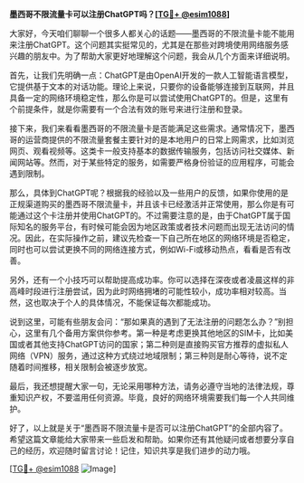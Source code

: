 **墨西哥不限流量卡可以注册ChatGPT吗？[[TG💪+ @esim1088](https://t.me/s/esim1088)]**

大家好，今天咱们聊聊一个很多人都关心的话题——墨西哥的不限流量卡能不能用来注册ChatGPT。这个问题其实挺常见的，尤其是在那些对跨境使用网络服务感兴趣的朋友中。为了帮助大家更好地理解这个问题，我会从几个方面来详细说明。

首先，让我们先明确一点：ChatGPT是由OpenAI开发的一款人工智能语言模型，它提供基于文本的对话功能。理论上来说，只要你的设备能够连接到互联网，并且具备一定的网络环境稳定性，那么你是可以尝试使用ChatGPT的。但是，这里有个前提条件，就是你需要有一个合法有效的账号来进行注册和登录。

接下来，我们来看看墨西哥的不限流量卡是否能满足这些需求。通常情况下，墨西哥的运营商提供的不限流量套餐主要针对的是本地用户的日常上网需求，比如浏览网页、观看视频等。这类卡一般支持基本的数据传输服务，包括访问社交媒体、新闻网站等。然而，对于某些特定的服务，如需要严格身份验证的应用程序，可能会遇到限制。

那么，具体到ChatGPT呢？根据我的经验以及一些用户的反馈，如果你使用的是正规渠道购买的墨西哥不限流量卡，并且该卡已经激活并正常使用，那么你是有可能通过这个卡注册并使用ChatGPT的。不过需要注意的是，由于ChatGPT属于国际知名的服务平台，有时候可能会因为地区政策或者技术问题而出现无法访问的情况。因此，在实际操作之前，建议先检查一下自己所在地区的网络环境是否稳定，同时也可以尝试更换不同的网络连接方式，例如Wi-Fi或移动热点，看看是否有改善。

另外，还有一个小技巧可以帮助提高成功率。你可以选择在深夜或者凌晨这样的非高峰时段进行注册尝试，因为此时网络拥堵的可能性较小，成功率相对较高。当然，这也取决于个人的具体情况，不能保证每次都能成功。

说到这里，可能有些朋友会问：“那如果真的遇到了无法注册的问题怎么办？”别担心，这里有几个备用方案供你参考。第一种是考虑更换其他地区的SIM卡，比如美国或者其他支持ChatGPT访问的国家；第二种则是直接购买官方推荐的虚拟私人网络（VPN）服务，通过这种方式绕过地域限制；第三种则是耐心等待，说不定随着时间推移，相关限制会被逐步放宽。

最后，我还想提醒大家一句，无论采用哪种方法，请务必遵守当地的法律法规，尊重知识产权，不要滥用任何资源。毕竟，良好的网络环境需要我们每一个人共同维护。

好了，以上就是关于“墨西哥不限流量卡是否可以注册ChatGPT”的全部内容了。希望这篇文章能给大家带来一些启发和帮助。如果你还有其他疑问或者想要分享自己的经历，欢迎随时留言讨论！记住，知识共享是我们进步的动力哦。

[[TG💪+ @esim1088](https://t.me/s/esim1088) ![Image](https://i.postimg.cc/4NQfJmqS/Snipaste-2025-05-13-00-14-12.png)]